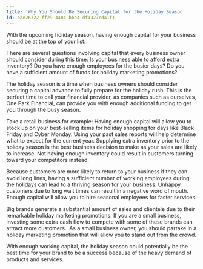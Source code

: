 ```yaml
---
title: 'Why You Should Be Securing Capital for the Holiday Season'
id: eae26722-ff29-4404-bbb4-df1327cda1f1
---
```

With the upcoming holiday season, having enough capital for your business should be at the top of your list.

There are several questions involving capital that every business owner should consider during this time: Is your business able to afford extra inventory? Do you have enough employees for the busier days? Do you have a sufficient amount of funds for holiday marketing promotions?

The holiday season is a time when business owners should consider securing a capital advance to fully prepare for the holiday rush. This is the perfect time to call your financial provider, as companies such as ourselves, One Park Financial, can provide you with enough additional funding to get you through the busy season.

Take a retail business for example: Having enough capital will allow you to stock up on your best-selling items for holiday shopping for days like Black Friday and Cyber Monday. Using your past sales reports will help determine what to expect for the current year. Supplying extra inventory prior to the holiday season is the best business decision to make as your sales are likely to increase. Not having enough inventory could result in customers turning toward your competitors instead.

Because customers are more likely to return to your business if they can avoid long lines, having a sufficient number of working employees during the holidays can lead to a thriving season for your business. Unhappy customers due to long wait times can result in a negative word of mouth. Enough capital will allow you to hire seasonal employees for faster services.

Big brands generate a substantial amount of sales and clientele due to their remarkable holiday marketing promotions. If you are a small business, investing some extra cash flow to compete with some of these brands can attract more customers.  As a small business owner, you should partake in a holiday marketing promotion that will allow you to stand out from the crowd.

With enough working capital, the holiday season could potentially be the best time for your brand to be a success because of the heavy demand of products and services.